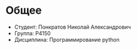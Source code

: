 # Общее

 - Студент: Понкратов Николай Александрович
 - Группа: Р4150
 - Дисциплина: Программирование python
